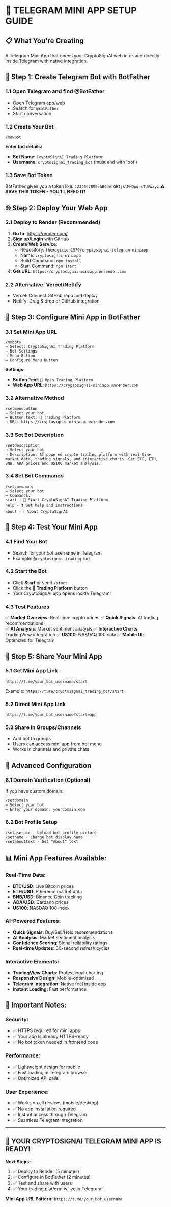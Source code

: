 # 🤖 TELEGRAM MINI APP SETUP GUIDE

## 📋 What You're Creating
A Telegram Mini App that opens your CryptoSignAI web interface directly inside Telegram with native integration.

## 🚀 Step 1: Create Telegram Bot with BotFather

### 1.1 Open Telegram and find @BotFather
- Open Telegram app/web
- Search for `@BotFather`
- Start conversation

### 1.2 Create Your Bot
```
/newbot
```
**Enter bot details:**
- **Bot Name**: `CryptoSignAI Trading Platform`
- **Username**: `cryptosignai_trading_bot` (must end with 'bot')

### 1.3 Save Bot Token
BotFather gives you a token like: `1234567890:ABCdefGHIjklMNOpqrsTUVwxyz`
**⚠️ SAVE THIS TOKEN - YOU'LL NEED IT!**

## 🌐 Step 2: Deploy Your Web App

### 2.1 Deploy to Render (Recommended)
1. **Go to**: https://render.com/
2. **Sign up/Login** with GitHub
3. **Create Web Service**:
   - Repository: `themagician1970/cryptosignai-telegram-miniapp`
   - Name: `cryptosignai-miniapp`
   - Build Command: `npm install`
   - Start Command: `npm start`
4. **Get URL**: `https://cryptosignai-miniapp.onrender.com`

### 2.2 Alternative: Vercel/Netlify
- Vercel: Connect GitHub repo and deploy
- Netlify: Drag & drop or GitHub integration

## 🔗 Step 3: Configure Mini App in BotFather

### 3.1 Set Mini App URL
```
/mybots
→ Select: CryptoSignAI Trading Platform
→ Bot Settings
→ Menu Button
→ Configure Menu Button
```

**Settings:**
- **Button Text**: `🚀 Open Trading Platform`
- **Web App URL**: `https://cryptosignai-miniapp.onrender.com`

### 3.2 Alternative Method
```
/setmenubutton
→ Select your bot
→ Button text: 🚀 Trading Platform
→ URL: https://cryptosignai-miniapp.onrender.com
```

### 3.3 Set Bot Description
```
/setdescription
→ Select your bot
→ Description: AI-powered crypto trading platform with real-time market data, trading signals, and interactive charts. Get BTC, ETH, BNB, ADA prices and US100 market analysis.
```

### 3.4 Set Bot Commands
```
/setcommands
→ Select your bot
→ Commands:
start - 🚀 Start CryptoSignAI Trading Platform
help - ❓ Get help and instructions
about - ℹ️ About CryptoSignAI
```

## 📱 Step 4: Test Your Mini App

### 4.1 Find Your Bot
- Search for your bot username in Telegram
- Example: `@cryptosignai_trading_bot`

### 4.2 Start the Bot
- Click **Start** or send `/start`
- Click the **🚀 Trading Platform** button
- Your CryptoSignAI app opens inside Telegram!

### 4.3 Test Features
✅ **Market Overview**: Real-time crypto prices
✅ **Quick Signals**: AI trading recommendations  
✅ **AI Analysis**: Market sentiment analysis
✅ **Interactive Charts**: TradingView integration
✅ **US100**: NASDAQ 100 data
✅ **Mobile UI**: Optimized for Telegram

## 🎯 Step 5: Share Your Mini App

### 5.1 Get Mini App Link
```
https://t.me/your_bot_username/start
```
Example: `https://t.me/cryptosignai_trading_bot/start`

### 5.2 Direct Mini App Link
```
https://t.me/your_bot_username?start=app
```

### 5.3 Share in Groups/Channels
- Add bot to groups
- Users can access mini app from bot menu
- Works in channels and private chats

## 🔧 Advanced Configuration

### 6.1 Domain Verification (Optional)
If you have custom domain:
```
/setdomain
→ Select your bot
→ Enter your domain: yourdomain.com
```

### 6.2 Bot Profile Setup
```
/setuserpic - Upload bot profile picture
/setname - Change bot display name
/setabouttext - Set "About" text
```

## 📊 Mini App Features Available:

### Real-Time Data:
- **BTC/USD**: Live Bitcoin prices
- **ETH/USD**: Ethereum market data
- **BNB/USD**: Binance Coin tracking
- **ADA/USD**: Cardano prices
- **US100**: NASDAQ 100 index

### AI-Powered Features:
- **Quick Signals**: Buy/Sell/Hold recommendations
- **AI Analysis**: Market sentiment analysis
- **Confidence Scoring**: Signal reliability ratings
- **Real-time Updates**: 30-second refresh cycles

### Interactive Elements:
- **TradingView Charts**: Professional charting
- **Responsive Design**: Mobile-optimized
- **Telegram Integration**: Native feel inside app
- **Instant Loading**: Fast performance

## 🚨 Important Notes:

### Security:
- ✅ HTTPS required for mini apps
- ✅ Your app is already HTTPS-ready
- ✅ No bot token needed in frontend code

### Performance:
- ✅ Lightweight design for mobile
- ✅ Fast loading in Telegram browser
- ✅ Optimized API calls

### User Experience:
- ✅ Works on all devices (mobile/desktop)
- ✅ No app installation required
- ✅ Instant access through Telegram
- ✅ Seamless Telegram integration

---

## 🎉 **YOUR CRYPTOSIGNAI TELEGRAM MINI APP IS READY!**

**Next Steps:**
1. ✅ Deploy to Render (5 minutes)
2. ✅ Configure in BotFather (2 minutes)  
3. ✅ Test and share with users
4. ✅ Your trading platform is live in Telegram!

**Mini App URL Pattern:**
`https://t.me/your_bot_username`
